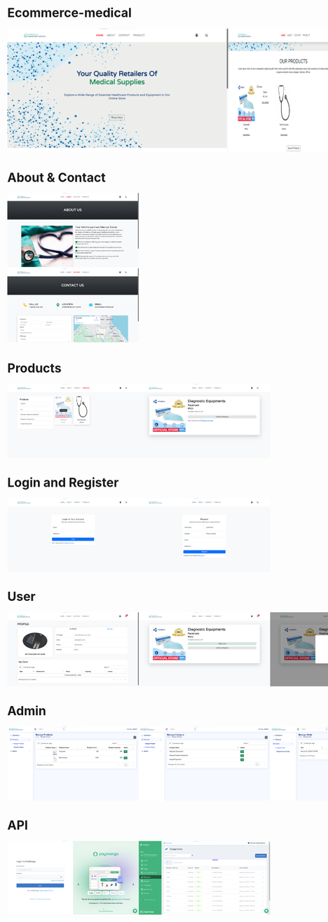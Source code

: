 # Ecommerce-medical
<div style="display: flex; justify-content: space-around;">
  <img src="asset/prod/homepage.png" alt="" width="600"/>
  <img src="asset/prod/homepage1.png" alt="" width="300"/>
</div>

# About & Contact
  <img src="asset/prod/homeabout.png" alt="" width="300"/>
  <img src="asset/prod/homecontact.png" alt="" width="300"/>

# Products
<div style="display: flex; justify-content: space-around;">
  <img src="asset/prod/homeproduct.png" alt="" width="300"/>
  <img src="asset/prod/homeproductdetails.png" alt="" width="300"/>
</div>

# Login and Register
<div style="display: flex; justify-content: space-around;">
  <img src="asset/prod/homelogin.png" alt="" width="300"/>
  <img src="asset/prod/homeregister.png" alt="" width="300"/>
</div>

# User
<div style="display: flex; justify-content: space-around;">
    <img src="asset/prod/userprofile.png" alt="" width="300"/>
    <img src="asset/prod/userabouttoaddcart.png" alt="" width="300"/>
    <img src="asset/prod/useraddcart.png" alt="" width="300"/>
    <img src="asset/prod/usercart.png" alt="" width="300"/>
    <img src="asset/prod/usercartview.png" alt="" width="300"/>
    <img src="asset/prod/userpayment.png" alt="" width="300"/>
    <img src="asset/prod/userpaymentconfirm.png" alt="" width="300"/>
    <img src="asset/prod/userpaymentprocess.png" alt="" width="300"/>
    <img src="asset/prod/userpaymentsuccess.png" alt="" width="300"/>
</div>

# Admin
<div style="display: flex; justify-content: space-around;">
    <img src="asset/prod/dproduct.png" alt="" width="300"/>
    <img src="asset/prod/dcategory.png" alt="" width="300"/>
    <img src="asset/prod/dorders.png" alt="" width="300"/>
    <img src="asset/prod/dordersupdate.png" alt="" width="300"/>
    <img src="asset/prod/dordersupdate1.png" alt="" width="300"/>
    <img src="asset/prod/dordersarrived.png" alt="" width="300"/>
    <img src="asset/prod/userprofilestatusorder.png" alt="" width="300"/>
</div>

# API
<div style="display: flex; justify-content: space-around;">
    <img src="asset/prod/paymongolink.png" alt="" width="300"/>
    <img src="asset/prod/paymongoapi.png" alt="" width="300"/>
</div>
